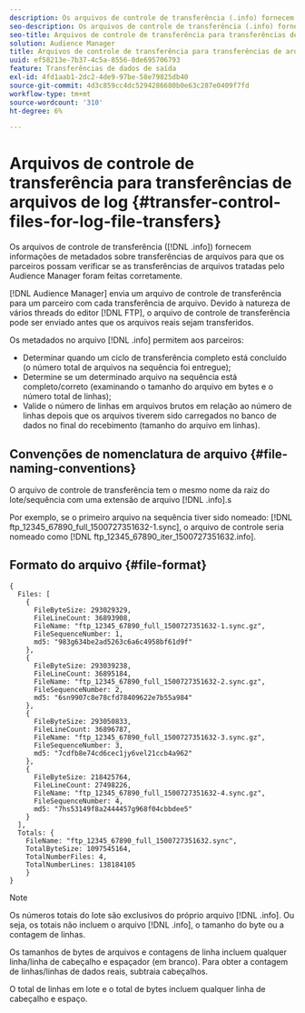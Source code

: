 ```yaml
---
description: Os arquivos de controle de transferência (.info) fornecem informações de metadados sobre transferências de arquivos para que os parceiros possam verificar se o Audience Manager lidou com transferências de arquivos corretamente.
seo-description: Os arquivos de controle de transferência (.info) fornecem informações de metadados sobre transferências de arquivos para que os parceiros possam verificar se o Audience Manager lidou com transferências de arquivos corretamente.
seo-title: Arquivos de controle de transferência para transferências de arquivos de log
solution: Audience Manager
title: Arquivos de controle de transferência para transferências de arquivos de log
uuid: ef58213e-7b37-4c5a-8556-0de695706793
feature: Transferências de dados de saída
exl-id: 4fd1aab1-2dc2-4de9-97be-58e79825db40
source-git-commit: 4d3c859cc4dc5294286680b0e63c287e0409f7fd
workflow-type: tm+mt
source-wordcount: '310'
ht-degree: 6%

---
```


# Arquivos de controle de transferência para transferências de arquivos de log {#transfer-control-files-for-log-file-transfers}

Os arquivos de controle de transferência ([!DNL .info]) fornecem informações de metadados sobre transferências de arquivos para que os parceiros possam verificar se as transferências de arquivos tratadas pelo Audience Manager foram feitas corretamente.

[!DNL Audience Manager] envia um arquivo de controle de transferência para um parceiro com cada transferência de arquivo. Devido à natureza de vários threads do editor [!DNL FTP], o arquivo de controle de transferência pode ser enviado antes que os arquivos reais sejam transferidos.

Os metadados no arquivo [!DNL .info] permitem aos parceiros:

* Determinar quando um ciclo de transferência completo está concluído (o número total de arquivos na sequência foi entregue);
* Determine se um determinado arquivo na sequência está completo/correto (examinando o tamanho do arquivo em bytes e o número total de linhas);
* Valide o número de linhas em arquivos brutos em relação ao número de linhas depois que os arquivos tiverem sido carregados no banco de dados no final do recebimento (tamanho do arquivo em linhas).

## Convenções de nomenclatura de arquivo {#file-naming-conventions}

O arquivo de controle de transferência tem o mesmo nome da raiz do lote/sequência com uma extensão de arquivo [!DNL .info].s

Por exemplo, se o primeiro arquivo na sequência tiver sido nomeado: [!DNL ftp_12345_67890_full_1500727351632-1.sync], o arquivo de controle seria nomeado como [!DNL ftp_12345_67890_iter_1500727351632.info].

## Formato do arquivo {#file-format}

```
{
  Files: [
    {
      FileByteSize: 293029329,
      FileLineCount: 36893908,
      FileName: "ftp_12345_67890_full_1500727351632-1.sync.gz",
      FileSequenceNumber: 1,
      md5: "983g634be2ad5263c6a6c4958bf61d9f"
    },
    {
      FileByteSize: 293039238,
      FileLineCount: 36895184,
      FileName: "ftp_12345_67890_full_1500727351632-2.sync.gz",
      FileSequenceNumber: 2,
      md5: "6sn9907c8e78cfd78409622e7b55a984"
    },
    {
      FileByteSize: 293050833,
      FileLineCount: 36896787,
      FileName: "ftp_12345_67890_full_1500727351632-3.sync.gz",
      FileSequenceNumber: 3,
      md5: "7cdfb8e74cd6cec1jy6vel21ccb4a962"
    },
    {
      FileByteSize: 218425764,
      FileLineCount: 27498226,
      FileName: "ftp_12345_67890_full_1500727351632-4.sync.gz",
      FileSequenceNumber: 4,
      md5: "7hs53149f8a2444457g968f04cbbdee5"
    }
  ],
  Totals: {
    FileName: "ftp_12345_67890_full_1500727351632.sync",
    TotalByteSize: 1097545164,
    TotalNumberFiles: 4,
    TotalNumberLines: 138184105
    }
}
```

>[!NOTE]
>
> Os números totais do lote são exclusivos do próprio arquivo [!DNL .info]. Ou seja, os totais não incluem o arquivo [!DNL .info], o tamanho do byte ou a contagem de linhas.
>
> Os tamanhos de bytes de arquivos e contagens de linha incluem qualquer linha/linha de cabeçalho e espaçador (em branco). Para obter a contagem de linhas/linhas de dados reais, subtraia cabeçalhos.
>
> O total de linhas em lote e o total de bytes incluem qualquer linha de cabeçalho e espaço.
